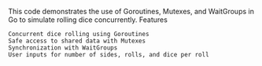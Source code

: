 This code demonstrates the use of Goroutines, Mutexes, and WaitGroups in Go to simulate rolling dice concurrently.
Features

    Concurrent dice rolling using Goroutines
    Safe access to shared data with Mutexes
    Synchronization with WaitGroups
    User inputs for number of sides, rolls, and dice per roll
